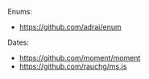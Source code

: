 Enums:
 * https://github.com/adrai/enum

Dates:
 * https://github.com/moment/moment
 * https://github.com/rauchg/ms.js
